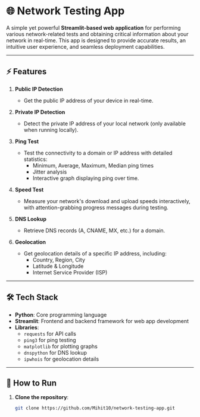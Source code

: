 # 🌐 Network Testing App

A simple yet powerful **Streamlit-based web application** for performing various network-related tests and obtaining critical information about your network in real-time. This app is designed to provide accurate results, an intuitive user experience, and seamless deployment capabilities.

---

## ⚡ Features

1. **Public IP Detection**  
   - Get the public IP address of your device in real-time.

2. **Private IP Detection**  
   - Detect the private IP address of your local network (only available when running locally).

3. **Ping Test**  
   - Test the connectivity to a domain or IP address with detailed statistics:
     - Minimum, Average, Maximum, Median ping times
     - Jitter analysis
     - Interactive graph displaying ping over time.

4. **Speed Test**  
   - Measure your network's download and upload speeds interactively, with attention-grabbing progress messages during testing.

5. **DNS Lookup**  
   - Retrieve DNS records (A, CNAME, MX, etc.) for a domain.

6. **Geolocation**  
   - Get geolocation details of a specific IP address, including:
     - Country, Region, City
     - Latitude & Longitude
     - Internet Service Provider (ISP)

---

## 🛠️ Tech Stack

- **Python**: Core programming language
- **Streamlit**: Frontend and backend framework for web app development
- **Libraries**: 
  - `requests` for API calls
  - `ping3` for ping testing
  - `matplotlib` for plotting graphs
  - `dnspython` for DNS lookup
  - `ipwhois` for geolocation details

---

## 🚀 How to Run

1. **Clone the repository**:
   ```bash
   git clone https://github.com/Mihit10/network-testing-app.git
